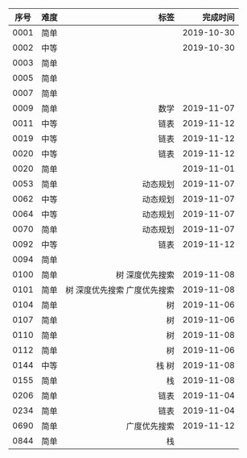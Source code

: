 |序号|难度|标签|完成时间
|:----:|:----|----:|----:|
|0001|简单| |2019-10-30
|0002|中等| |2019-10-30
|0003|简单| |
|0005|简单| |
|0007|简单| |
|0009|简单| 数学|2019-11-07
|0011|中等|链表|2019-11-12
|0019|中等|链表|2019-11-12
|0020|中等|链表|2019-11-12
|0020|简单| |2019-11-01
|0053|简单|动态规划|2019-11-07
|0062|中等|动态规划|2019-11-07
|0064|中等|动态规划|2019-11-07
|0070|简单|动态规划|2019-11-07
|0092|中等|链表|2019-11-12
|0094|简单| |
|0100|简单|树 深度优先搜索|2019-11-08
|0101|简单|树 深度优先搜索 广度优先搜索|2019-11-08
|0104|简单|  树|2019-11-06
|0107|简单|  树|2019-11-06
|0110|简单|  树|2019-11-08
|0112|简单|  树|2019-11-06
|0144|中等|栈 树|2019-11-08
|0155|简单|栈|2019-11-08
|0206|简单|链表|2019-11-04
|0234|简单|链表|2019-11-04
|0690|简单|广度优先搜索|2019-11-12
|0844|简单|栈|
